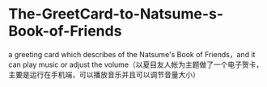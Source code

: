 # The-GreetCard-to-Natsume-s-Book-of-Friends
a greeting card which describes of the Natsume's Book of Friends，and it can play music or adjust the volume（以夏目友人帐为主题做了一个电子贺卡，主要是运行在手机端，可以播放音乐并且可以调节音量大小）
